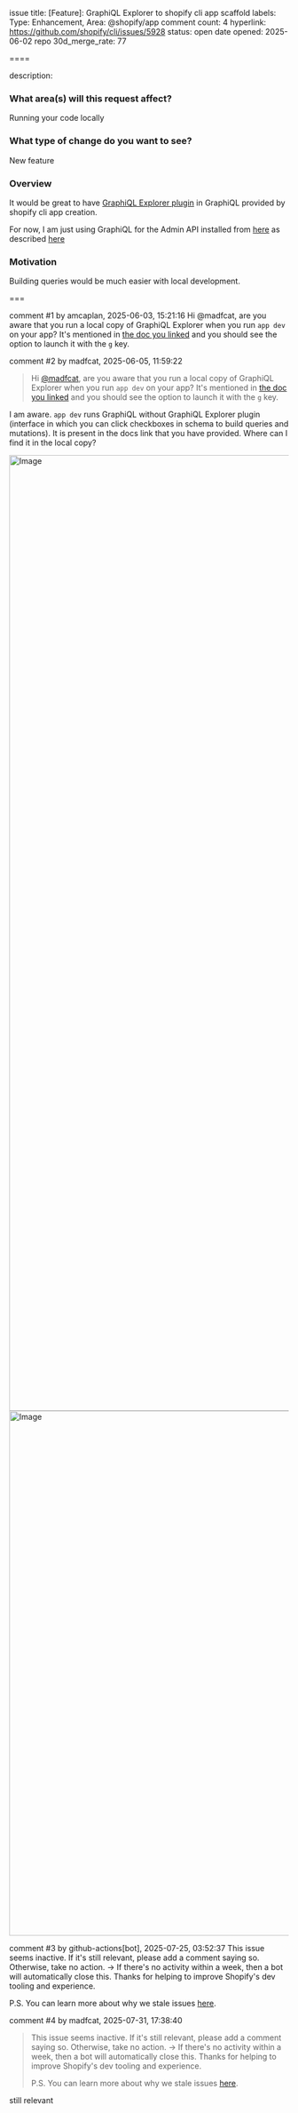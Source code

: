 issue title: [Feature]: GraphiQL Explorer to shopify cli app scaffold
labels: Type: Enhancement, Area: @shopify/app
comment count: 4
hyperlink: https://github.com/shopify/cli/issues/5928
status: open
date opened: 2025-06-02
repo 30d_merge_rate: 77

====

description:
### What area(s) will this request affect?

Running your code locally

### What type of change do you want to see?

New feature

### Overview

It would be great to have [GraphiQL Explorer plugin](https://github.com/OneGraph/graphiql-explorer) in GraphiQL provided by shopify cli app creation.

For now, I am just using GraphiQL for the Admin API installed from [here](https://shopify-graphiql-app.shopifycloud.com/login) as described [here](https://shopify.dev/docs/api/usage/api-exploration/admin-graphiql-explorer)

### Motivation

Building queries would be much easier with local development.

===

comment #1 by amcaplan, 2025-06-03, 15:21:16
Hi @madfcat, are you aware that you run a local copy of GraphiQL Explorer when you run `app dev` on your app? It's mentioned in [the doc you linked](https://shopify.dev/docs/api/usage/api-exploration/admin-graphiql-explorer#use-a-local-graphiql-instance) and you should see the option to launch it with the `g` key.

comment #2 by madfcat, 2025-06-05, 11:59:22
> Hi [@madfcat](https://github.com/madfcat), are you aware that you run a local copy of GraphiQL Explorer when you run `app dev` on your app? It's mentioned in [the doc you linked](https://shopify.dev/docs/api/usage/api-exploration/admin-graphiql-explorer#use-a-local-graphiql-instance) and you should see the option to launch it with the `g` key.

I am aware. `app dev` runs GraphiQL without GraphiQL Explorer plugin (interface in which you can click checkboxes in schema to build queries and mutations). It is present in the docs link that you have provided. Where can I find it in the local copy?

<img width="1721" alt="Image" src="https://github.com/user-attachments/assets/839049ae-81b4-4af8-af37-8cf912b48322" />

<img width="945" alt="Image" src="https://github.com/user-attachments/assets/9c309d82-71a5-4b6c-8ce8-0c8048c42cf0" />

comment #3 by github-actions[bot], 2025-07-25, 03:52:37
This issue seems inactive. If it's still relevant, please add a comment saying so. Otherwise, take no action.
→ If there's no activity within a week, then a bot will automatically close this.
Thanks for helping to improve Shopify's dev tooling and experience.

P.S. You can learn more about why we stale issues [here](https://github.com/Shopify/cli/blob/main/docs/decision-record/2023_02-Stale-action.md).

comment #4 by madfcat, 2025-07-31, 17:38:40
> This issue seems inactive. If it's still relevant, please add a comment saying so. Otherwise, take no action. → If there's no activity within a week, then a bot will automatically close this. Thanks for helping to improve Shopify's dev tooling and experience.
> 
> P.S. You can learn more about why we stale issues [here](https://github.com/Shopify/cli/blob/main/docs/decision-record/2023_02-Stale-action.md).

still relevant
